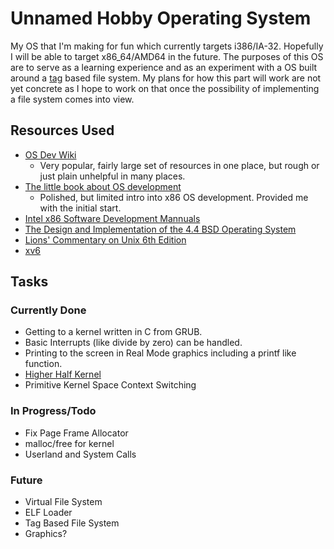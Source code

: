 # Unnamed Hobby Operating System

My OS that I'm making for fun which currently targets i386/IA-32. Hopefully I
will be able to target x86\_64/AMD64 in the future. The purposes of this OS are
to serve as a learning experience and as an experiment with a OS built around a
[tag](https://en.wikipedia.org/wiki/Tag_\(metadata\)) based file system. My
plans for how this part will work are not yet concrete as I hope to work on
that once the possibility of implementing a file system comes into view.

## Resources Used

- [OS Dev Wiki](http://wiki.osdev.org/)
    - Very popular, fairly large set of resources in one place, but rough
      or just plain unhelpful in many places.
- [The little book about OS development](https://littleosbook.github.io/)
    - Polished, but limited intro into x86 OS development. Provided me with
      the initial start.
- [Intel x86 Software Development Mannuals](https://software.intel.com/en-us/articles/intel-sdm)
- [The Design and Implementation of the 4.4 BSD Operating System](https://www.amazon.com/Implementation-Operating-paperback-Addison-wesley-Systems/dp/0132317923)
- [Lions' Commentary on Unix 6th Edition](https://www.amazon.com/Lions-Commentary-Unix-John/dp/1573980137)
- [xv6](https://github.com/mit-pdos/xv6-public)

## Tasks

### Currently Done

- Getting to a kernel written in C from GRUB.
- Basic Interrupts (like divide by zero) can be handled.
- Printing to the screen in Real Mode graphics including a printf like
  function.
- [Higher Half Kernel](http://wiki.osdev.org/Higher\_Half\_Kernel)
- Primitive Kernel Space Context Switching

### In Progress/Todo

- Fix Page Frame Allocator
- malloc/free for kernel
- Userland and System Calls

### Future

- Virtual File System
- ELF Loader
- Tag Based File System
- Graphics?

